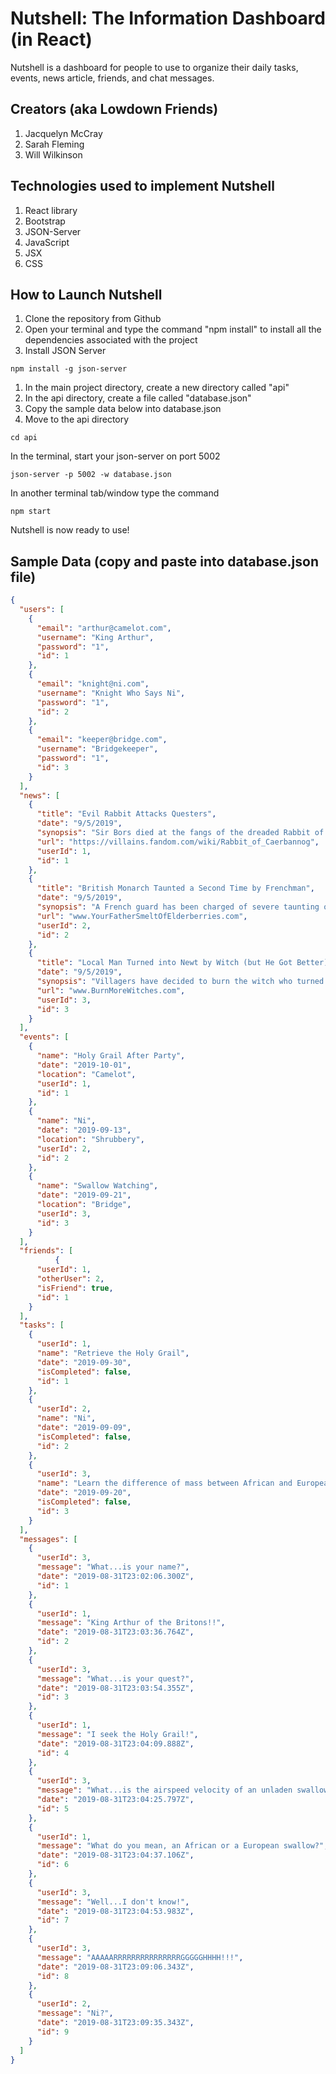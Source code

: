 # Nutshell: The Information Dashboard (in React)

Nutshell is a dashboard for people to use to organize their daily tasks, events, news article, friends, and chat messages.

## Creators (aka Lowdown Friends)
1. Jacquelyn McCray
1. Sarah Fleming
1. Will Wilkinson

## Technologies used to implement Nutshell
1. React library
1. Bootstrap
1. JSON-Server
1. JavaScript
1. JSX
1. CSS

## How to Launch Nutshell

1. Clone the repository from Github
1. Open your terminal and type the command "npm install" to install all the dependencies associated with the project
1. Install JSON Server
```
npm install -g json-server
```
1. In the main project directory, create a new directory called "api"
1. In the api directory, create a file called "database.json"
1. Copy the sample data below into database.json
1. Move to the api directory
```
cd api
```
In the terminal, start your json-server on port 5002
```
json-server -p 5002 -w database.json
```
In another terminal tab/window type the command
```
npm start
```
Nutshell is now ready to use!

## Sample Data (copy and paste into database.json file)
```json
{
  "users": [
    {
      "email": "arthur@camelot.com",
      "username": "King Arthur",
      "password": "1",
      "id": 1
    },
    {
      "email": "knight@ni.com",
      "username": "Knight Who Says Ni",
      "password": "1",
      "id": 2
    },
    {
      "email": "keeper@bridge.com",
      "username": "Bridgekeeper",
      "password": "1",
      "id": 3
    }
  ],
  "news": [
    {
      "title": "Evil Rabbit Attacks Questers",
      "date": "9/5/2019",
      "synopsis": "Sir Bors died at the fangs of the dreaded Rabbit of Caerbannog whilst he and his fellow knights were seeking the Holy Grail.",
      "url": "https://villains.fandom.com/wiki/Rabbit_of_Caerbannog",
      "userId": 1,
      "id": 1
    },
    {
      "title": "British Monarch Taunted a Second Time by Frenchman",
      "date": "9/5/2019",
      "synopsis": "A French guard has been charged of severe taunting of one King Arthur in his quest for the Holy Grail",
      "url": "www.YourFatherSmeltOfElderberries.com",
      "userId": 2,
      "id": 2
    },
    {
      "title": "Local Man Turned into Newt by Witch (but He Got Better)",
      "date": "9/5/2019",
      "synopsis": "Villagers have decided to burn the witch who turned a local man into a newt after learning that she weighs the same as a duck.",
      "url": "www.BurnMoreWitches.com",
      "userId": 3,
      "id": 3
    }
  ],
  "events": [
    {
      "name": "Holy Grail After Party",
      "date": "2019-10-01",
      "location": "Camelot",
      "userId": 1,
      "id": 1
    },
    {
      "name": "Ni",
      "date": "2019-09-13",
      "location": "Shrubbery",
      "userId": 2,
      "id": 2
    },
    {
      "name": "Swallow Watching",
      "date": "2019-09-21",
      "location": "Bridge",
      "userId": 3,
      "id": 3
    }
  ],
  "friends": [
          {
      "userId": 1,
      "otherUser": 2,
      "isFriend": true,
      "id": 1
    }
  ],
  "tasks": [
    {
      "userId": 1,
      "name": "Retrieve the Holy Grail",
      "date": "2019-09-30",
      "isCompleted": false,
      "id": 1
    },
    {
      "userId": 2,
      "name": "Ni",
      "date": "2019-09-09",
      "isCompleted": false,
      "id": 2
    },
    {
      "userId": 3,
      "name": "Learn the difference of mass between African and European swallows",
      "date": "2019-09-20",
      "isCompleted": false,
      "id": 3
    }
  ],
  "messages": [
    {
      "userId": 3,
      "message": "What...is your name?",
      "date": "2019-08-31T23:02:06.300Z",
      "id": 1
    },
    {
      "userId": 1,
      "message": "King Arthur of the Britons!!",
      "date": "2019-08-31T23:03:36.764Z",
      "id": 2
    },
    {
      "userId": 3,
      "message": "What...is your quest?",
      "date": "2019-08-31T23:03:54.355Z",
      "id": 3
    },
    {
      "userId": 1,
      "message": "I seek the Holy Grail!",
      "date": "2019-08-31T23:04:09.888Z",
      "id": 4
    },
    {
      "userId": 3,
      "message": "What...is the airspeed velocity of an unladen swallow?",
      "date": "2019-08-31T23:04:25.797Z",
      "id": 5
    },
    {
      "userId": 1,
      "message": "What do you mean, an African or a European swallow?",
      "date": "2019-08-31T23:04:37.106Z",
      "id": 6
    },
    {
      "userId": 3,
      "message": "Well...I don't know!",
      "date": "2019-08-31T23:04:53.983Z",
      "id": 7
    },
    {
      "userId": 3,
      "message": "AAAAARRRRRRRRRRRRRRRGGGGGHHHH!!!",
      "date": "2019-08-31T23:09:06.343Z",
      "id": 8
    },
    {
      "userId": 2,
      "message": "Ni?",
      "date": "2019-08-31T23:09:35.343Z",
      "id": 9
    }
  ]
}
```